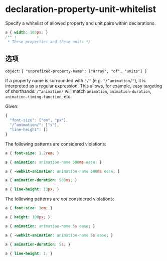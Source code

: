 # declaration-property-unit-whitelist

Specify a whitelist of allowed property and unit pairs within declarations.

```css
a { width: 100px; }
/** ↑         ↑
 * These properties and these units */
```

## 选项

`object`: `{
  "unprefixed-property-name": ["array", "of", "units"]
}`

If a property name is surrounded with `"/"` (e.g. `"/^animation/"`), it is interpreted as a regular expression. This allows, for example, easy targeting of shorthands: `/^animation/` will match `animation`, `animation-duration`, `animation-timing-function`, etc.

Given:

```js
{
  "font-size": ["em", "px"],
  "/^animation/": ["s"],
  "line-height": []
}
```

The following patterns are considered violations:

```css
a { font-size: 1.2rem; }
```

```css
a { animation: animation-name 500ms ease; }
```

```css
a { -webkit-animation: animation-name 500ms ease; }
```

```css
a { animation-duration: 500ms; }
```

```css
a { line-height: 13px; }
```

The following patterns are *not* considered violations:

```css
a { font-size: 1em; }
```

```css
a { height: 100px; }
```

```css
a { animation: animation-name 5s ease; }
```

```css
a { -webkit-animation: animation-name 5s ease; }
```

```css
a { animation-duration: 5s; }
```

```css
a { line-height: 1; }
```
